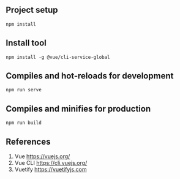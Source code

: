 ## Project setup
```
npm install
```

## Install tool
```
npm install -g @vue/cli-service-global
```

## Compiles and hot-reloads for development
```
npm run serve
```

## Compiles and minifies for production
```
npm run build
```

## References
1. Vue https://vuejs.org/
2. Vue CLI https://cli.vuejs.org/
3. Vuetify https://vuetifyjs.com